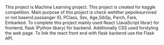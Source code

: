 This project is Machine Learning project. This project is created  for kaggle competition. Main purpose of this project is check wehther pepolesurvived or not basend passanger ID, PClass, Sex, Age,SibSp, Parch, Fare, Embarked. To complete this project mainly used React (JavaScript librar) for frontend, flask (Python libary) for backend. Additionally CSS used forstyling the web page. To link the react front end with flask backend use the Flask API.
